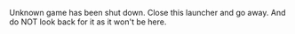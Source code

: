 Unknown game has been shut down.
Close this launcher and go away.
And do NOT look back for it as it won't be here.
